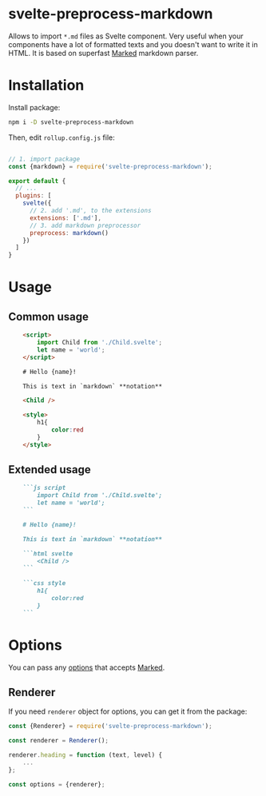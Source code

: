 # svelte-preprocess-markdown
Allows to import `*.md` files as Svelte component. Very useful when your components have a lot of formatted texts and you doesn't want to write it in HTML. It is based on superfast [Marked](https://www.npmjs.com/package/marked) markdown parser.

# Installation

Install package:

```bash
npm i -D svelte-preprocess-markdown
```

Then, edit `rollup.config.js` file:

```js

// 1. import package
const {markdown} = require('svelte-preprocess-markdown');

export default {
  // ...
  plugins: [
    svelte({
      // 2. add '.md', to the extensions  
      extensions: ['.md'],
      // 3. add markdown preprocessor
      preprocess: markdown()
    })
  ]
}
```

# Usage

## Common usage

```html
    <script>
        import Child from './Child.svelte';
        let name = 'world';
    </script>

    # Hello {name}!

    This is text in `markdown` **notation**

    <Child />

    <style>
        h1{
            color:red
        }
    </style>
```

## Extended usage

```markdown
    ```js script
        import Child from './Child.svelte';
        let name = 'world';
    ```

    # Hello {name}!

    This is text in `markdown` **notation**

    ```html svelte
        <Child />
    ```
    
    ```css style
        h1{
            color:red
        }
    ```
```

# Options

You can pass any [options](https://marked.js.org/#/USING_ADVANCED.md#options) that accepts [Marked](https://www.npmjs.com/package/marked).

## Renderer
If you need `renderer` object for options, you can get it from the package:

```js
const {Renderer} = require('svelte-preprocess-markdown');

const renderer = Renderer();

renderer.heading = function (text, level) {
    ...
};

const options = {renderer};
```